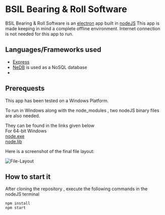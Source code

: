 # BSIL Bearing & Roll Software
BSIL Bearing & Roll Software is an  [electron](https://electron.atom.io/) app built in [nodeJS](https://nodejs.org/en/)
This app is made keeping in mind a complete offline environment. Internet connection is not needed for this app to run. 

## Languages/Frameworks used
* [Express](https://www.npmjs.com/package/express) 
* [NeDB](https://github.com/louischatriot/nedb) is used as a NoSQL database
* 

## Prerequests
This app has been tested on a Windows Platform.

To run in Windows along with the node_modules  , two nodeJS binary files are also needed.

They can be found in the links given below <br>
For 64-bit Windows
<br>
[node.exe](https://nodejs.org/dist/v7.2.1/win-x64/node.exe)
<br>
[node.lib](https://nodejs.org/dist/v7.2.1/win-x64/node.lib)

Here is a screenshot of the final file layout:

![File-Layout](https://github.com/sipian/gitstore/blob/master/screenshots/Main%20Page.png)


## How to start it
After cloning the repository , execute the following commands in the nodeJS terminal
```
npm install
npm start
```
